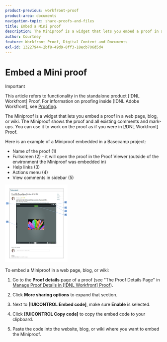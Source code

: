 ```yaml
---
product-previous: workfront-proof
product-area: documents
navigation-topic: share-proofs-and-files
title: Embed a Mini proof
description: The Miniproof is a widget that lets you embed a proof in a web page, blog, or wiki. The Miniproof shows the proof and all existing comments and mark-ups. You can use it to work on the proof as if you were in [!DNL Workfront] Proof.
author: Courtney
feature: Workfront Proof, Digital Content and Documents
exl-id: 13227944-2bf8-49d9-8ff3-18ecb706d5d4
---
```

# Embed a Mini proof

>[!IMPORTANT]
>
>This article refers to functionality in the standalone product [!DNL Workfront] Proof. For information on proofing inside [!DNL Adobe Workfront], see [Proofing](../../../review-and-approve-work/proofing/proofing.md).

The Miniproof is a widget that lets you embed a proof in a web page, blog, or wiki. The Miniproof shows the proof and all existing comments and mark-ups. You can use it to&nbsp;work on the proof as if you were in [!DNL Workfront] Proof.

Here is an example of a Miniproof embedded in a Basecamp project:

* Name of the proof (1)
* Fullscreen (2) - it will open the proof in the Proof Viewer (outside of the environment the Miniproof was embedded in)
* Help links (3)
* Actions menu (4)
* View comments in sidebar (5)

![Basecamp_miniproof.png](assets/basecamp-miniproof-201x250.png)

To embed a Miniproof in a web page, blog, or wiki:

1. Go to the **Proof details** page of a proof (see "The Proof Details Page" in&nbsp; [Manage Proof Details in [!DNL Workfront] Proof](../../../workfront-proof/wp-work-proofsfiles/manage-your-work/manage-proof-details.md)).

1. Click&nbsp;**More sharing options** to expand that section.
1. Next to **[!UICONTROL Embed code]**, make sure&nbsp;**Enable** is selected.

1. Click **[!UICONTROL Copy code]** to copy the embed code to your clipboard.&nbsp;
1. Paste the code into the website, blog, or wiki where you want to embed the Miniproof.
